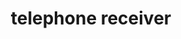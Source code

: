 ---
layout: objects
title: telephone receiver
emoji: telephone_receiver
permalink: 📞.html
image: assets/img/3moji/telephone_receiver.png
---